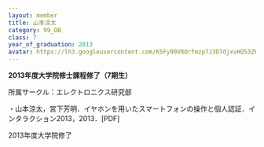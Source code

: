 ```yaml
---
layout: member
title: 山本涼太
category: 99_OB
class: 7
year_of_graduation: 2013
avatar: https://lh3.googleusercontent.com/K5Fy90V8Orfmzp7J3D7djxvHQ53ZK2ivdi1zAJAy307Th6NoCost0u6F0Pdw_Y5-kyPxAjPMQgjC9ML1pdJpukECkuZRlJ-ICcLLjkZ67L2_CT3wMlVkfMj23t96m8K-NQIAJLyV1L40hIZo3S5c6-Fnir-tSrBj1IxWvwKdDhlYkwi28Qk3hWmWFj8JXUbpvXNbBvH-c48bg-Fihv_17rEw0Deb3rJWWSYY8H0_3_XmP3-6DdY9zqjXj1OGMnWyhFDGI6nzKOhQvg_F3FsrDS6xsE1dVSDtZERJ65RTYSLOcNGt1MRvNttIxcWXafXeTa2N4D9OMbjZMkxcZOa0GTh5EK_kH0Wk1LtK3NsnwaHIGMybsJ04dQhnlJNBCPa3Zz9itnDZ2lNkF3Dczv78jhOjhFUkONdsL8lipjAmB183yOfuAHdUHctFh18HnfmJwVEXIwW-mTEWl6W7JcbdhZQzLD9RlCwWTz8WXanuS1qDiq-PHTFv0o2dCG6vaQtlPvZu7u4AsM6itXfT4Y2WaMF2-VrKiMzruU5XtlO02gvR1r6NbAfIJ1GdYUF-GwVHyqwwNkecNHz9BJLyFjL5XrfXz-wwqQoY7LUvR7Qbgueqad8qFud-bPA95MIEn7Ye0lv-v5UfycY4NZZPqNvbtccXazrQS8R3goxt=p-s300
---
```

**2013年度大学院修士課程修了（7期生）**

所属サークル：エレクトロニクス研究部



・山本涼太，宮下芳明．イヤホンを用いたスマートフォンの操作と個人認証．インタラクション2013，2013．[PDF]



2013年度大学院修了
